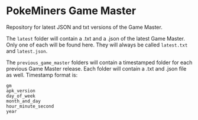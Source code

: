 # PokeMiners Game Master
Repository for latest JSON and txt versions of the Game Master.

The `latest` folder will contain a .txt and a .json of the latest Game Master. Only one of each will be found here. They will always be called `latest.txt` and `latest.json`.

The `previous_game_master` folders will contain a timestamped folder for each previous Game Master release. Each folder will contain a .txt and .json file as well. Timestamp format is:

`gm`  
`apk_version`  
`day_of_week`  
`month_and_day`  
`hour_minute_second`  
`year`